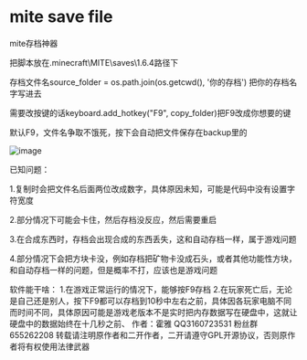 # mite save file
mite存档神器

把脚本放在.minecraft\MITE\saves\1.6.4路径下

存档文件名source_folder = os.path.join(os.getcwd(), '你的存档') 把你的存档名字写进去

需要改按键的话keyboard.add_hotkey("F9", copy_folder)把F9改成你想要的键

默认F9，文件名争取不饿死，按下会自动把文件保存在backup里的

![image](https://github.com/user-attachments/assets/d7153b78-e8c8-4d6a-ac5d-0fb494bc32cc)



已知问题：

1.复制时会把文件名后面两位改成数字，具体原因未知，可能是代码中没有设置字符宽度

2.部分情况下可能会卡住，然后存档没反应，然后需要重启

3.在合成东西时，存档会出现合成的东西丢失，这和自动存档一样，属于游戏问题

4.部分情况下会把方块卡没，例如存档把矿物卡没成石头，或者其他功能性方块，和自动存档一样的问题，但是概率不打，应该也是游戏问题




软件能干啥：
1.在游戏正常运行的情况下，能够按F9存档
2.在玩家死亡后，无论是自己还是别人，按下F9都可以存档到10秒中左右之前，具体因各玩家电脑不同而时间不同，具体原因可能是游戏老版本不是实时把内存数据写在硬盘中，这就让硬盘中的数据始终在十几秒之前、
作者：霍雅 QQ3160723531 粉丝群655262208 转载请注明原作者和二开作者，二开请遵守GPL开源协议，否则原作者将有权使用法律武器
